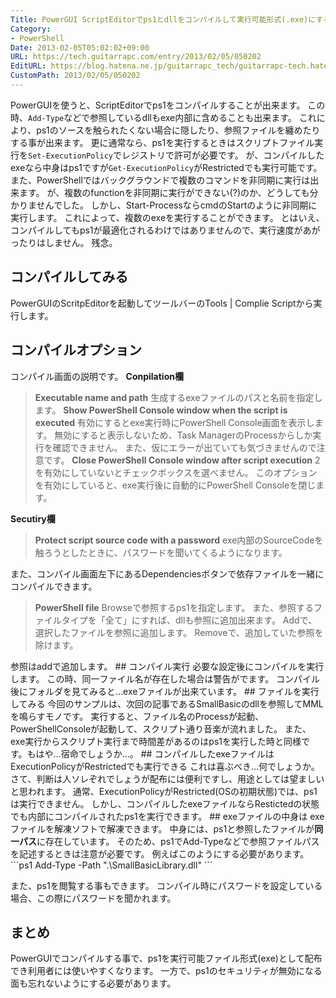 ```yaml
---
Title: PowerGUI ScriptEditorでps1とdllをコンパイルして実行可能形式(.exe)にする
Category:
- PowerShell
Date: 2013-02-05T05:02:02+09:00
URL: https://tech.guitarrapc.com/entry/2013/02/05/050202
EditURL: https://blog.hatena.ne.jp/guitarrapc_tech/guitarrapc-tech.hatenablog.com/atom/entry/11696248318757675442
CustomPath: 2013/02/05/050202
---
```


PowerGUIを使うと、ScriptEditorでps1をコンパイルすることが出来ます。
この時、`Add-Type`などで参照しているdllもexe内部に含めることも出来ます。 これにより、ps1のソースを触られたくない場合に隠したり、参照ファイルを纏めたりする事が出来ます。
更に通常なら、ps1を実行するときはスクリプトファイル実行を`Set-ExecutionPolicy`でレジストリで許可が必要です。 が、コンパイルしたexeなら中身はps1ですが`Get-ExecutionPolicy`がRestrictedでも実行可能です。
また、PowerShellではバックグラウンドで複数のコマンドを非同期に実行は出来ます。 が、複数のfunctionを非同期に実行ができない(?)のか、どうしても分かりませんでした。
しかし、Start-ProcessならcmdのStartのように非同期に実行します。 これによって、複数のexeを実行することができます。 とはいえ、コンパイルしてもps1が最適化されるわけではありませんので、実行速度があがったりはしません。 残念。
## コンパイルしてみる
PowerGUIのScritpEditorを起動してツールバーのTools | Complie Scriptから実行します。
## コンパイルオプション
コンパイル画面の説明です。 <strong>Conpilation欄</strong>
<blockquote><strong>Executable name and path</strong> 生成するexeファイルのパスと名前を指定します。 <strong>Show PowerShell Console window when the script is executed</strong> 有効にするとexe実行時にPowerShell Console画面を表示します。 無効にすると表示しないため、Task ManagerのProcessからしか実行を確認できません。 また、仮にエラーが出ていても気づきませんので注意です。 <strong>Close PowerShell Console window after script execution</strong> 2を有効にしていないとチェックボックスを選べません。 このオプションを有効にしていると、exe実行後に自動的にPowerShell Consoleを閉じます。</blockquote>
<strong>Secutiry欄</strong>
<blockquote><strong>Protect script source code with a password</strong> exe内部のSourceCodeを触ろうとしたときに、パスワードを聞いてくるようになります。</blockquote>
また、コンパイル画面左下にあるDependenciesボタンで依存ファイルを一緒にコンパイルできます。
<blockquote><strong>PowerShell file</strong> Browseで参照するps1を指定します。 また、参照するファイルタイプを「全て」にすれば、dllも参照に追加出来ます。 Addで、選択したファイルを参照に追加します。 Removeで、追加していた参照を除けます。</blockquote>
参照はaddで追加します。
## コンパイル実行
必要な設定後にコンパイルを実行します。 この時、同一ファイル名が存在した場合は警告がでます。
コンパイル後にフォルダを見てみると…exeファイルが出来ています。
## ファイルを実行してみる
今回のサンプルは、次回の記事であるSmallBasicのdllを参照してMMLを鳴らすモノです。 実行すると、ファイル名のProcessが起動、PowerShellConsoleが起動して、スクリプト通り音楽が流れました。 また、exe実行からスクリプト実行まで時間差があるのはps1を実行した時と同様です。もはや…宿命でしょうか…。
## コンパイルしたexeファイルはExecutionPolicyがRestrictedでも実行できる
これは喜ぶべき…何でしょうか。 さて、判断は人ソレぞれでしょうが配布には便利ですし、用途としては望ましいと思われます。 通常、ExecutionPolicyがRestricted(OSの初期状態)では、ps1は実行できません。
しかし、コンパイルしたexeファイルならRestictedの状態でも内部にコンパイルされたps1を実行できます。
## exeファイルの中身は
exeファイルを解凍ソフトで解凍できます。
中身には、ps1と参照したファイルが<strong>同一パス</strong>に存在しています。
そのため、ps1でAdd-Typeなどで参照ファイルパスを記述するときは注意が必要です。 例えばこのようにする必要があります。
```ps1
Add-Type -Path ".\SmallBasicLibrary.dll"
```

また、ps1を閲覧する事もできます。 コンパイル時にパスワードを設定している場合、この際にパスワードを聞かれます。
## まとめ
PowerGUIでコンパイルする事で、ps1を実行可能ファイル形式(exe)として配布でき利用者には使いやすくなります。 一方で、ps1のセキュリティが無効になる面も忘れないようにする必要があります。
